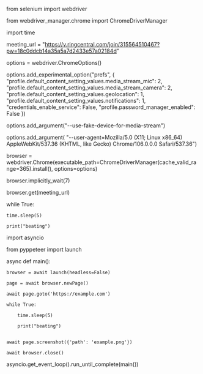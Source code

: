 from selenium import webdriver

from webdriver_manager.chrome import ChromeDriverManager

import time



meeting_url = "https://v.ringcentral.com/join/315564510467?pw=18c0ddcb14a35a5a7d2433e57a02184d"

options = webdriver.ChromeOptions()

options.add_experimental_option("prefs", {
    "profile.default_content_setting_values.media_stream_mic": 2,
    "profile.default_content_setting_values.media_stream_camera": 2,
    "profile.default_content_setting_values.geolocation": 1,
    "profile.default_content_setting_values.notifications": 1,
    "credentials_enable_service": False,
    "profile.password_manager_enabled": False
})

options.add_argument("--use-fake-device-for-media-stream")

options.add_argument(
    "--user-agent=Mozilla/5.0 (X11; Linux x86_64) AppleWebKit/537.36 (KHTML, like Gecko) Chrome/106.0.0.0 Safari/537.36")

browser = webdriver.Chrome(executable_path=ChromeDriverManager(cache_valid_range=365).install(), options=options)

browser.implicitly_wait(7)

browser.get(meeting_url)


while True:
    
    time.sleep(5)
    
    print("beating")

    
    
    
import asyncio

from pyppeteer import launch


async def main():

    browser = await launch(headless=False)
    
    page = await browser.newPage()
    
    await page.goto('https://example.com')
    
    while True:
    
        time.sleep(5)
        
        print("beating")
        

    await page.screenshot({'path': 'example.png'})
    
    await browser.close()

asyncio.get_event_loop().run_until_complete(main())

